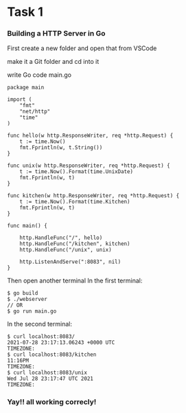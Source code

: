 
# Task 1
### Building a HTTP Server in Go
First create a new folder and open that from VSCode 

make it a Git folder and cd into it

write Go code main.go
```Golang
package main

import (
	"fmt"
	"net/http"
	"time"
)

func hello(w http.ResponseWriter, req *http.Request) {
	t := time.Now()
	fmt.Fprintln(w, t.String())
}

func unix(w http.ResponseWriter, req *http.Request) {
	t := time.Now().Format(time.UnixDate)
	fmt.Fprintln(w, t)
}

func kitchen(w http.ResponseWriter, req *http.Request) {
	t := time.Now().Format(time.Kitchen)
	fmt.Fprintln(w, t)
}

func main() {

	http.HandleFunc("/", hello)
	http.HandleFunc("/kitchen", kitchen)
	http.HandleFunc("/unix", unix)

	http.ListenAndServe(":8083", nil)
}

```

Then open another terminal
In the first terminal:
```
$ go build
$ ./webserver
// OR
$ go run main.go
```

In the second terminal:
```
$ curl localhost:8083/
2021-07-28 23:17:13.06243 +0000 UTC
TIMEZONE:
$ curl localhost:8083/kitchen
11:16PM
TIMEZONE:
$ curl localhost:8083/unix
Wed Jul 28 23:17:47 UTC 2021
TIMEZONE:
```

### Yay!! all working correcly!

